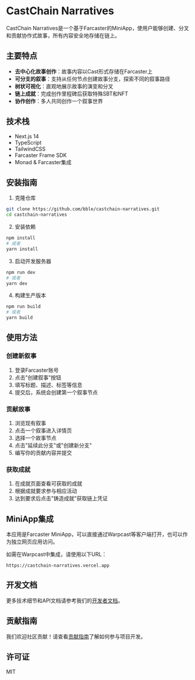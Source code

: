 # CastChain Narratives

CastChain Narratives是一个基于Farcaster的MiniApp，使用户能够创建、分叉和贡献协作式故事，所有内容安全地存储在链上。

## 主要特点

- **去中心化故事创作**：故事内容以Cast形式存储在Farcaster上
- **可分支的叙事**：支持从任何节点创建故事分支，探索不同的叙事路径
- **树状可视化**：直观地展示故事的演变和分叉
- **链上成就**：完成创作里程碑后获取特殊SBT和NFT
- **协作创作**：多人共同创作一个叙事世界

## 技术栈

- Next.js 14
- TypeScript
- TailwindCSS
- Farcaster Frame SDK
- Monad & Farcaster集成

## 安装指南

1. 克隆仓库

```bash
git clone https://github.com/bble/castchain-narratives.git
cd castchain-narratives
```

2. 安装依赖

```bash
npm install
# 或者
yarn install
```

3. 启动开发服务器

```bash
npm run dev
# 或者
yarn dev
```

4. 构建生产版本

```bash
npm run build
# 或者
yarn build
```

## 使用方法

### 创建新叙事

1. 登录Farcaster账号
2. 点击"创建叙事"按钮
3. 填写标题、描述、标签等信息
4. 提交后，系统会创建第一个叙事节点

### 贡献故事

1. 浏览现有叙事
2. 点击一个叙事进入详情页
3. 选择一个故事节点
4. 点击"延续此分支"或"创建新分支"
5. 编写你的贡献内容并提交

### 获取成就

1. 在成就页面查看可获取的成就
2. 根据成就要求参与相应活动
3. 达到要求后点击"铸造成就"获取链上凭证

## MiniApp集成

本应用是Farcaster MiniApp，可以直接通过Warpcast等客户端打开，也可以作为独立网页应用访问。

如需在Warpcast中集成，请使用以下URL：

```
https://castchain-narratives.vercel.app
```

## 开发文档

更多技术细节和API文档请参考我们的[开发者文档](docs/developer.md)。

## 贡献指南

我们欢迎社区贡献！请查看[贡献指南](CONTRIBUTING.md)了解如何参与项目开发。

## 许可证

MIT
